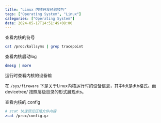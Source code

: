 ```yaml
---
title: "Linux 内核开发经验技巧"
tags: ["Operating System", "Linux"]
categories: ["Operating System"]
date: 2024-05-17T14:51:49+08:00
---
```



查看内核的符号

```bash
cat /proc/kallsyms | grep tracepoint
```


查看内核启动log

```bash
dmesg | more
```

运行时查看内核的设备输

在 `/sys/fireware` 下是关于Linux内核运行时的设备信息，其中fdt是dtb格式。而devicetree/ 按照层级目录的形式展现dts。

查看内核的.config

```bash
# zcat 快速预览压缩文件内容
zcat /proc/config.gz
```